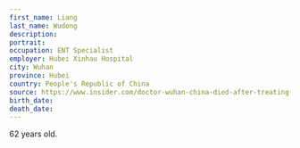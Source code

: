 ```yaml
---
first_name: Liang
last_name: Wudong
description: 
portrait: 
occupation: ENT Specialist
employer: Hubei Xinhau Hospital
city: Wuhan
province: Hubei
country: People's Republic of China
source: https://www.insider.com/doctor-wuhan-china-died-after-treating-coronavirus-patients-2020-1
birth_date: 
death_date: 
---
```


62 years old.